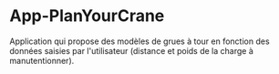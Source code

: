# App-PlanYourCrane
Application qui propose des modèles de grues à tour en fonction des données saisies par l'utilisateur (distance et poids de la charge à manutentionner).
